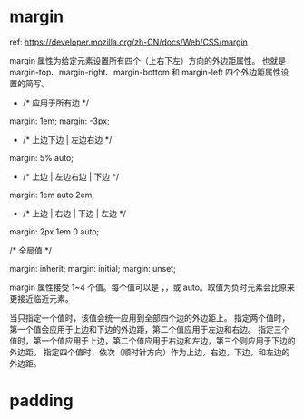 # margin
ref: https://developer.mozilla.org/zh-CN/docs/Web/CSS/margin

margin 属性为给定元素设置所有四个（上右下左）方向的外边距属性。
也就是 margin-top、margin-right、margin-bottom 和 margin-left 四个外边距属性设置的简写。

- /* 应用于所有边 */

margin: 1em;
margin: -3px;

- /* 上边下边 | 左边右边 */

margin: 5% auto;

- /* 上边 | 左边右边 | 下边 */

margin: 1em auto 2em;

- /* 上边 | 右边 | 下边 | 左边 */

margin: 2px 1em 0 auto;

/* 全局值 */

margin: inherit;
margin: initial;
margin: unset;

margin 属性接受 1~4 个值。每个值可以是 <length>，<percentage>，或 auto。取值为负时元素会比原来更接近临近元素。

当只指定一个值时，该值会统一应用到全部四个边的外边距上。
指定两个值时，第一个值会应用于上边和下边的外边距，第二个值应用于左边和右边。
指定三个值时，第一个值应用于上边，第二个值应用于右边和左边，第三个则应用于下边的外边距。
指定四个值时，依次（顺时针方向）作为上边，右边，下边，和左边的外边距。


# padding

